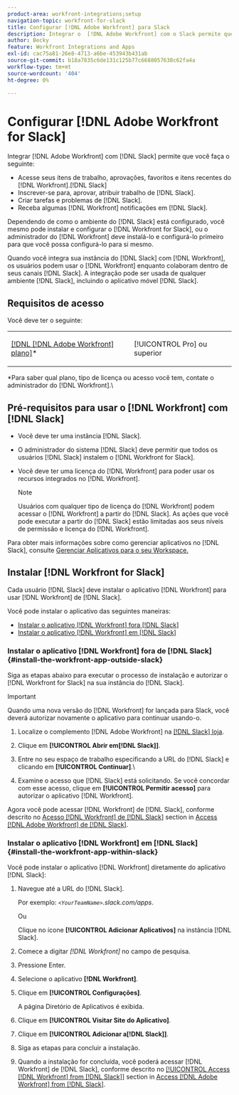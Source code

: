 ```yaml
---
product-area: workfront-integrations;setup
navigation-topic: workfront-for-slack
title: Configurar [!DNL Adobe Workfront] para Slack
description: Integrar o  [!DNL Adobe Workfront] com o Slack permite que você acesse e crie [!DNL Workfront] itens de trabalho, aprovações, favoritos e itens recentes do Slack.
author: Becky
feature: Workfront Integrations and Apps
exl-id: cac75a81-26e8-4713-a6be-453943b431ab
source-git-commit: b18a7835c6de131c125b77c6688057638c62fa4a
workflow-type: tm+mt
source-wordcount: '404'
ht-degree: 0%

---
```


# Configurar [!DNL Adobe Workfront for Slack]

Integrar [!DNL Adobe Workfront] com [!DNL Slack] permite que você faça o seguinte:

* Acesse seus itens de trabalho, aprovações, favoritos e itens recentes do [!DNL Workfront].[!DNL Slack]
* Inscrever-se para, aprovar, atribuir trabalho de [!DNL Slack].
* Criar tarefas e problemas de [!DNL Slack].
* Receba algumas [!DNL Workfront] notificações em [!DNL Slack].

Dependendo de como o ambiente do [!DNL Slack] está configurado, você mesmo pode instalar e configurar o [!DNL Workfront for Slack], ou o administrador do [!DNL Workfront] deve instalá-lo e configurá-lo primeiro para que você possa configurá-lo para si mesmo.

Quando você integra sua instância do [!DNL Slack] com [!DNL Workfront], os usuários podem usar o [!DNL Workfront] enquanto colaboram dentro de seus canais [!DNL Slack]. A integração pode ser usada de qualquer ambiente [!DNL Slack], incluindo o aplicativo móvel [!DNL Slack].

## Requisitos de acesso

Você deve ter o seguinte:

<table style="table-layout:auto"> 
 <col> 
 </col> 
 <col> 
 </col> 
 <tbody> 
  <tr> 
   <td role="rowheader"><a href="https://business.adobe.com/br/products/workfront/pricing.html" target="_blank">[!DNL [!DNL Adobe Workfront] plano]</a>*</td> 
   <td> <p>[!UICONTROL Pro] ou superior</p> </td> 
  </tr> 
 </tbody> 
</table>

&#42;Para saber qual plano, tipo de licença ou acesso você tem, contate o administrador do [!DNL Workfront].\

## Pré-requisitos para usar o [!DNL Workfront] com [!DNL Slack]

* Você deve ter uma instância [!DNL Slack].
* O administrador do sistema [!DNL Slack] deve permitir que todos os usuários [!DNL Slack] instalem o [!DNL Workfront for Slack].
* Você deve ter uma licença do [!DNL Workfront] para poder usar os recursos integrados no [!DNL Workfront].

  >[!NOTE]
  >
  >Usuários com qualquer tipo de licença do [!DNL Workfront] podem acessar o [!DNL Workfront] a partir do [!DNL Slack]. As ações que você pode executar a partir do [!DNL Slack] estão limitadas aos seus níveis de permissão e licença do [!DNL Workfront].

Para obter mais informações sobre como gerenciar aplicativos no [!DNL Slack], consulte [Gerenciar Aplicativos para o seu Workspace.](https://get.slack.help/hc/en-us/articles/222386767-Manage-apps-for-your-workspace)

## Instalar [!DNL Workfront for Slack]

Cada usuário [!DNL Slack] deve instalar o aplicativo [!DNL Workfront] para usar [!DNL Workfront] de [!DNL Slack].

Você pode instalar o aplicativo das seguintes maneiras:

* [Instalar o aplicativo [!DNL Workfront] fora [!DNL Slack]](#install-the-workfront-app-outside-slack-install-the-workfront-app-outside-slack)
* [Instalar o aplicativo [!DNL Workfront] em [!DNL Slack]](#install-the-workfront-app-within-slack-install-the-workfront-app-within-slack)

### Instalar o aplicativo [!DNL Workfront] fora de [!DNL Slack] {#install-the-workfront-app-outside-slack}

Siga as etapas abaixo para executar o processo de instalação e autorizar o [!DNL Workfront for Slack] na sua instância do [!DNL Slack].

>[!IMPORTANT]
>
>Quando uma nova versão do [!DNL Workfront] for lançada para Slack, você deverá autorizar novamente o aplicativo para continuar usando-o.

1. Localize o complemento [!DNL Adobe Workfront] na [[!DNL Slack] loja](https://workfront.slack.com/apps/A7CLAMVNW-adobe-workfront?tab=more_info).

1. Clique em **[!UICONTROL Abrir em[!DNL Slack]]**.

1. Entre no seu espaço de trabalho especificando a URL do [!DNL Slack] e clicando em **[!UICONTROL Continuar]**.\

1. Examine o acesso que [!DNL Slack] está solicitando. Se você concordar com esse acesso, clique em **[!UICONTROL Permitir acesso]** para autorizar o aplicativo [!DNL Workfront].

Agora você pode acessar [!DNL Workfront] de [!DNL Slack], conforme descrito no [Acesso [!DNL Workfront] de [!DNL Slack]](../../workfront-integrations-and-apps/using-workfront-with-slack/access-workfront-from-slack.md#viewing-all-available-commands) section in [Access [!DNL Adobe Workfront] de [!DNL Slack]](../../workfront-integrations-and-apps/using-workfront-with-slack/access-workfront-from-slack.md).

### Instalar o aplicativo [!DNL Workfront] em [!DNL Slack] {#install-the-workfront-app-within-slack}

Você pode instalar o aplicativo [!DNL Workfront] diretamente do aplicativo [!DNL Slack]:

1. Navegue até a URL do [!DNL Slack].

   Por exemplo: *`<YourTeamName>`.slack.com/apps*.

   Ou

   Clique no ícone **[!UICONTROL Adicionar Aplicativos]** na instância [!DNL Slack].

1. Comece a digitar *[!DNL Workfront]* no campo de pesquisa.
1. Pressione Enter.
1. Selecione o aplicativo **[!DNL Workfront]**.
1. Clique em **[!UICONTROL Configurações]**.

   A página Diretório de Aplicativos é exibida.

1. Clique em **[!UICONTROL Visitar Site do Aplicativo]**.
1. Clique em **[!UICONTROL Adicionar a[!DNL Slack]]**.
1. Siga as etapas para concluir a instalação.
1. Quando a instalação for concluída, você poderá acessar [!DNL Workfront] de [!DNL Slack], conforme descrito no [[!UICONTROL Access [!DNL Workfront] from [!DNL Slack]]](../../workfront-integrations-and-apps/using-workfront-with-slack/access-workfront-from-slack.md#viewing-all-available-commands) section in [Access [!DNL Adobe Workfront] from [!DNL Slack]](../../workfront-integrations-and-apps/using-workfront-with-slack/access-workfront-from-slack.md).
